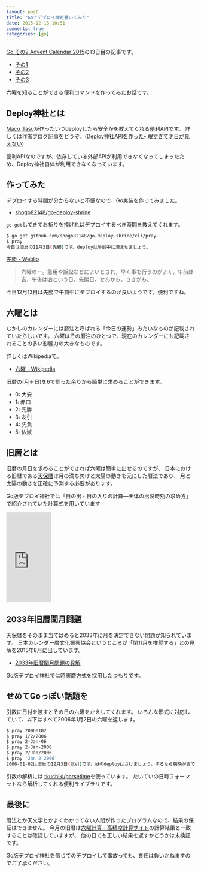 ```yaml
---
layout: post
title: "Goでデプロイ神社書いてみた"
date: 2015-12-13 10:51
comments: true
categories: [go]
---
```


[Go その2 Advent Calendar 2015](http://qiita.com/advent-calendar/2015/go2)の13日目の記事です。

- [その1](http://qiita.com/advent-calendar/2015/go)
- [その2](http://qiita.com/advent-calendar/2015/go2)
- [その3](http://qiita.com/advent-calendar/2015/go3)

六曜を知ることができる便利コマンドを作ってみたお話です。

<!-- More -->

## Deploy神社とは

[Maco_Tasu](https://twitter.com/Maco_Tasu)が作ったいつdeployしたら安全かを教えてくれる便利APIです。
詳しくは作者ブログ記事をどうぞ。([Deploy神社APIを作った- 眠すぎて明日が見えない](http://macotasu.hatenablog.jp/entry/2014/11/13/214337))

便利APIなのですが、依存している外部APIが利用できなくなってしまったため、Deploy神社自体が利用できなくなっています。

## 作ってみた

デプロイする時間が分からないと不便なので、Go実装を作ってみました。

- [shogo82148/go-deploy-shrine](https://github.com/shogo82148/go-deploy-shrine)

`go get`してきてお祈りを捧げればデプロイするべき時間を教えてくれます。

``` bash
$ go get github.com/shogo82148/go-deploy-shrine/cli/pray
$ pray
今日は旧暦の11月3日(先勝)です。deployは午前中に済ませましょう。
```

[先勝 - Weblio](http://www.weblio.jp/content/%E5%85%88%E5%8B%9D)

> 六曜の一。急用や訴訟などによいとされ，早く事を行うのがよく，午前は吉，午後は凶という日。先勝日。せんかち。さきがち。

今日12月13日は先勝で午前中にデプロイするのが良いようです。便利ですね。


## 六曜とは

むかしのカレンダーには暦注と呼ばれる「今日の運勢」みたいなものが記載されていたらしいです。
六曜はその暦注のひとつで、現在のカレンダーにも記載されることの多い影響力の大きなものです。

詳しくはWikipediaで。

- [六曜 - Wikipedia](https://ja.wikipedia.org/wiki/%E5%85%AD%E6%9B%9C)

旧暦の(月＋日)を6で割った余りから簡単に求めることができます。

- 0: 大安
- 1: 赤口
- 2: 先勝
- 3: 友引
- 4: 先負
- 5: 仏滅

## 旧暦とは

旧暦の月日を求めることができれば六曜は簡単に出せるのですが、
日本における旧暦である[天保暦](https://ja.wikipedia.org/wiki/%E5%A4%A9%E4%BF%9D%E6%9A%A6)は月の満ち欠けと太陽の動きを元にした暦法であり、
月と太陽の動きを正確に予測する必要があります。

Go版デプロイ神社では「日の出・日の入りの計算―天体の出没時刻の求め方」で紹介されていた計算式を用いています

<iframe src="http://rcm-fe.amazon-adsystem.com/e/cm?lt1=_blank&bc1=000000&IS2=1&bg1=FFFFFF&fc1=000000&lc1=0000FF&t=shogo82148-22&o=9&p=8&l=as4&m=amazon&f=ifr&ref=ss_til&asins=4805206349" style="width:120px;height:240px;" scrolling="no" marginwidth="0" marginheight="0" frameborder="0"></iframe>


## 2033年旧暦閏月問題

天保暦をそのまま当てはめると2033年に月を決定できない問題が知られています。
日本カレンダー暦文化振興協会というところが「閏11月を推奨する」との見解を2015年8月に出しています。

- [2033年旧暦閏月問題の見解](http://www.rekibunkyo.or.jp/year2033problem.html)

Go版デプロイ神社では時憲暦方式を採用したつもりです。


## せめてGoっぽい話題を

引数に日付を渡すとその日の六曜をかえしてくれます。
いろんな形式に対応していて、以下はすべて2006年1月2日の六曜を返します。

``` bash
$ pray 20060102
$ pray 1/2/2006
$ pray 2-Jan-06
$ pray 2-Jan-2006
$ pray 2/Jan/2006
$ pray 'Jan 2 2006'
2006-01-02は旧暦の12月3日(友引)です。昼のdeployはさけましょう。するなら朝晩が吉です。
```

引数の解析には [tkuchiki/parsetime](https://github.com/tkuchiki/parsetime)を使っています。
たいていの日時フォーマットなら解析してくれる便利ライブラリです。


## 最後に

暦法とか天文学とかよくわかってない人間が作ったプログラムなので、結果の保証はできません。
今月の旧暦は[六曜計算 - 高精度計算サイト](http://keisan.casio.jp/exec/system/1186108192)の計算結果と一致することは確認していますが、
他の日でも正しい結果を返すかどうかは未検証です。

Go版デプロイ神社を信じてのデプロイして事故っても、責任は負いかねますのでご了承ください。
